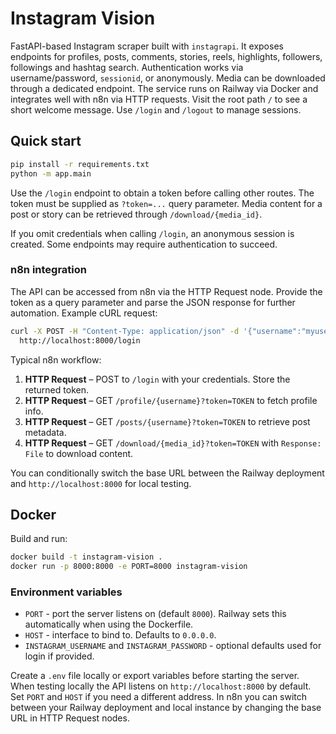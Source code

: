 # Instagram Vision

FastAPI-based Instagram scraper built with `instagrapi`. It exposes endpoints for profiles, posts, comments,
stories, reels, highlights, followers, followings and hashtag search. Authentication works via
username/password, `sessionid`, or anonymously. Media can be downloaded through a dedicated endpoint.
The service runs on Railway via Docker and integrates well with n8n via HTTP requests. Visit the root path
`/` to see a short welcome message. Use `/login` and `/logout` to manage sessions.

## Quick start

```bash
pip install -r requirements.txt
python -m app.main
```

Use the `/login` endpoint to obtain a token before calling other routes. The token must be supplied as
`?token=...` query parameter. Media content for a post or story can be retrieved through `/download/{media_id}`.

If you omit credentials when calling `/login`, an anonymous session is created. Some endpoints may require
authentication to succeed.

### n8n integration

The API can be accessed from n8n via the HTTP Request node. Provide the token as a query parameter and parse
the JSON response for further automation. Example cURL request:

```bash
curl -X POST -H "Content-Type: application/json" -d '{"username":"myuser","password":"mypass"}' \
  http://localhost:8000/login
```

Typical n8n workflow:

1. **HTTP Request** – POST to `/login` with your credentials. Store the returned token.
2. **HTTP Request** – GET `/profile/{username}?token=TOKEN` to fetch profile info.
3. **HTTP Request** – GET `/posts/{username}?token=TOKEN` to retrieve post metadata.
4. **HTTP Request** – GET `/download/{media_id}?token=TOKEN` with `Response: File` to download content.

You can conditionally switch the base URL between the Railway deployment and `http://localhost:8000` for local
testing.

## Docker

Build and run:

```bash
docker build -t instagram-vision .
docker run -p 8000:8000 -e PORT=8000 instagram-vision
```

### Environment variables

- `PORT` - port the server listens on (default `8000`). Railway sets this automatically when using the Dockerfile.
- `HOST` - interface to bind to. Defaults to `0.0.0.0`.
- `INSTAGRAM_USERNAME` and `INSTAGRAM_PASSWORD` - optional defaults used for login if provided.

Create a `.env` file locally or export variables before starting the server. When testing locally the API
listens on `http://localhost:8000` by default. Set `PORT` and `HOST` if you need a different address. In n8n you
can switch between your Railway deployment and local instance by changing the base URL in HTTP Request nodes.
